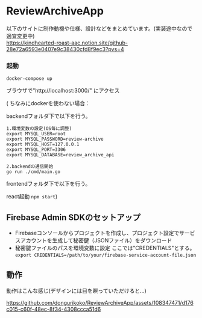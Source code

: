 # ReviewArchiveApp

以下のサイトに制作動機や仕様、設計などをまとめています。(実装途中なので適宜変更中)  
https://kindhearted-roast-aac.notion.site/github-28e72a6593e0407e9c38430cfd8f9ec3?pvs=4


### 起動
`docker-compose up`

ブラウザで"http://localhost:3000/"
にアクセス

(
ちなみにdockerを使わない場合：

backendフォルダ下で以下を行う。
```
1.環境変数の設定(OS毎に調整)
export MYSQL_USER=root
export MYSQL_PASSWORD=review-archive
export MYSQL_HOST=127.0.0.1
export MYSQL_PORT=3306                                           
export MYSQL_DATABASE=review_archive_api

2.backendの通信開始
go run ./cmd/main.go
```
frontendフォルダ下で以下を行う。

react起動
`npm start`)

## Firebase Admin SDKのセットアップ  
- Firebaseコンソールからプロジェクトを作成し、プロジェクト設定でサービスアカウントを生成して秘密鍵（JSONファイル）をダウンロード  
- 秘密鍵ファイルのパスを環境変数に設定
ここでは"CREDENTIALS"とする。  
`export CREDENTIALS=/path/to/your/firebase-service-account-file.json`

## 動作
動作はこんな感じ(デザインには目を瞑っていただけると...)


https://github.com/dongurikoko/ReviewArchiveApp/assets/108347471/d176c015-c60f-48ec-8f34-4308ccca51d6


